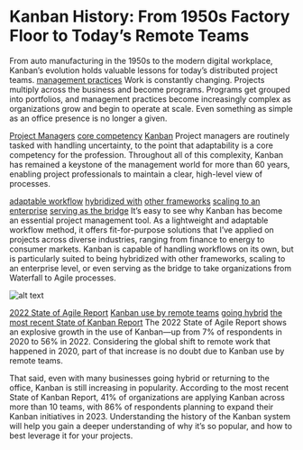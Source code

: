 # Kanban History: From 1950s Factory Floor to Today’s Remote Teams

From auto manufacturing in the 1950s to the modern digital workplace, Kanban’s evolution holds valuable lessons for today’s distributed project teams.
[management practices](https://www.toptal.com/project-managers/scaled-agile-framework/safe-best-practices)
Work is constantly changing. Projects multiply across the business and become programs. Programs get grouped into portfolios, and management practices become increasingly complex as organizations grow and begin to operate at scale. Even something as simple as an office presence is no longer a given.

[Project Managers](https://www.toptal.com/project-managers/freelance)
[core competency](https://www.sciencedirect.com/science/article/pii/S2666721521000065)
[Kanban](https://www.toptal.com/project-managers/freelance)
Project managers are routinely tasked with handling uncertainty, to the point that adaptability is a core competency for the profession. Throughout all of this complexity, Kanban has remained a keystone of the management world for more than 60 years, enabling project professionals to maintain a clear, high-level view of processes.

[adaptable workflow](https://www.toptal.com/project-managers/digital/digital-transformation-project-manager-guide)
[hybridized with](https://www.productplan.com/glossary/scrumban/)
[other frameworks](https://www.productplan.com/glossary/scrumban/)
[scaling to an enterprise](https://businessmap.io/blog/scaling-kanban-across-an-organization)
[serving as the bridge](https://www.nimblework.com/blog/waterfall-to-agile-with-kanban/)
It’s easy to see why Kanban has become an essential project management tool. As a lightweight and adaptable workflow method, it offers fit-for-purpose solutions that I’ve applied on projects across diverse industries, ranging from finance to energy to consumer markets. Kanban is capable of handling workflows on its own, but is particularly suited to being hybridized with other frameworks, scaling to an enterprise level, or even serving as the bridge to take organizations from Waterfall to Agile processes.

![alt text](https://bs-uploads.toptal.io/blackfish-uploads/public-files/Untitled-c1c5294701185de6bfc2ad3e915e4861.png?fbclid=IwAR3aElh3icbdvoED5h2tfkdSYiK2cyp6KYK7R-PMXRE63pyYc_n0OA_O46s)

[2022 State of Agile Report](https://info.digital.ai/rs/981-LQX-968/images/AR-SA-2022-16th-Annual-State-Of-Agile-Report.pdf)
[Kanban use by remote teams](https://www.toptal.com/project-managers/agile-team-lead/agile-retrospective-remote-teams)
[going hybrid](https://www.toptal.com/project-managers/agile/hybrid-project-management-a-middle-ground-between-agile-and-waterfall)
[the most recent State of Kanban Report](https://kanban.university/wp-content/uploads/2022/10/State-of-Kanban-Report-2022.pdf)
The 2022 State of Agile Report shows an explosive growth in the use of Kanban—up from 7% of respondents in 2020 to 56% in 2022. Considering the global shift to remote work that happened in 2020, part of that increase is no doubt due to Kanban use by remote teams.

That said, even with many businesses going hybrid or returning to the office, Kanban is still increasing in popularity. According to the most recent State of Kanban Report, 41% of organizations are applying Kanban across more than 10 teams, with 86% of respondents planning to expand their Kanban initiatives in 2023. Understanding the history of the Kanban system will help you gain a deeper understanding of why it’s so popular, and how to best leverage it for your projects.

